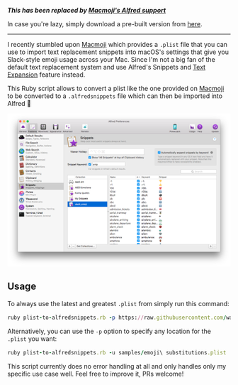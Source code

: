 **_This has been replaced by [Macmoji's Alfred support](https://github.com/warpling/Macmoji#alfred-version)_**

In case you're lazy, simply download a pre-built version from [here](https://github.com/lumaxis/plist-to-alfredsnippets/blob/master/samples/slack_emoji.alfredsnippets?raw=true).

***

I recently stumbled upon [Macmoji](https://github.com/warpling/Macmoji) which provides a `.plist` file that you can use to import text replacement snippets into macOS's settings that give you Slack-style emoji usage across your Mac.
Since I'm not a big fan of the default text replacement system and use Alfred's Snippets and [Text Expansion](https://www.alfredapp.com/help/features/snippets/) feature instead.

This Ruby script allows to convert a plist like the one provided on [Macmoji](https://github.com/warpling/Macmoji) to be converted to a `.alfredsnippets` file which can then be imported into Alfred 🚀

![Finished result in Alfred](https://github.com/lumaxis/plist-to-alfredsnippets/blob/master/images/alfred-screenshot.png?raw=true)

## Usage

To always use the latest and greatest `.plist` from  simply run this command:

```ruby
ruby plist-to-alfredsnippets.rb -p https://raw.githubusercontent.com/warpling/Macmoji/master/emoji%20substitutions.plist
```

Alternatively, you can use the `-p` option to specify any location for the `.plist` you want:

```ruby
ruby plist-to-alfredsnippets.rb -u samples/emoji\ substitutions.plist
```


This script currently does no error handling at all and only handles only my specific use case well. Feel free to improve it, PRs welcome!

